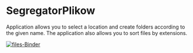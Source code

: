 # SegregatorPlikow
Application allows you to select a location and create folders according to the given name. 
The application also allows you to sort files by extensions.

<a href="https://imgbb.com/"><img src="https://i.ibb.co/9y77w2d/files-Binder.png" alt="files-Binder" border="0"></a>
